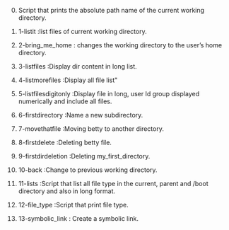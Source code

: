 0. Script that prints the absolute path name of the current working directory.

1. 1-listit :list files of current working directory.

2. 2-bring_me_home : changes the working directory to the user’s home directory.

3. 3-listfiles :Display dir content in long list.

4. 4-listmorefiles :Display all file list"

5. 5-listfilesdigitonly :Display file in long, user Id group displayed numerically and include all files.

6. 6-firstdirectory :Name a new subdirectory.

7. 7-movethatfile :Moving betty to another directory.

8. 8-firstdelete :Deleting betty file.

9. 9-firstdirdeletion :Deleting my_first_directory.

10. 10-back :Change to previous working directory.

11. 11-lists :Script that list all file type in the current, parent and /boot directory and also in long format.

12. 12-file_type :Script that print file type.

13. 13-symbolic_link : Create a symbolic link.
